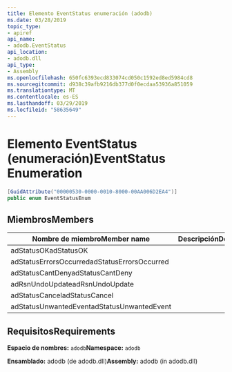 ```yaml
---
title: Elemento EventStatus enumeración (adodb)
ms.date: 03/28/2019
topic_type:
- apiref
api_name:
- adodb.EventStatus
api_location:
- adodb.dll
api_type:
- Assembly
ms.openlocfilehash: 650fc6393ecd833074cd050c1592ed8ed5984cd8
ms.sourcegitcommit: d938c39afb9216db377d0f0ecdaa53936a851059
ms.translationtype: MT
ms.contentlocale: es-ES
ms.lasthandoff: 03/29/2019
ms.locfileid: "58635649"
---
```

# <a name="eventstatus-enumeration"></a><span data-ttu-id="ad929-102">Elemento EventStatus (enumeración)</span><span class="sxs-lookup"><span data-stu-id="ad929-102">EventStatus Enumeration</span></span>

```csharp
[GuidAttribute("00000530-0000-0010-8000-00AA006D2EA4")]
public enum EventStatusEnum
```
## <a name="members"></a><span data-ttu-id="ad929-103">Miembros</span><span class="sxs-lookup"><span data-stu-id="ad929-103">Members</span></span>

| <span data-ttu-id="ad929-104">Nombre de miembro</span><span class="sxs-lookup"><span data-stu-id="ad929-104">Member name</span></span>  | <span data-ttu-id="ad929-105">Descripción</span><span class="sxs-lookup"><span data-stu-id="ad929-105">Description</span></span>  |
|---|---|
|<span data-ttu-id="ad929-106">adStatusOK</span><span class="sxs-lookup"><span data-stu-id="ad929-106">adStatusOK</span></span>  |   |
|<span data-ttu-id="ad929-107">adStatusErrorsOccurred</span><span class="sxs-lookup"><span data-stu-id="ad929-107">adStatusErrorsOccurred</span></span>  |   |
|<span data-ttu-id="ad929-108">adStatusCantDeny</span><span class="sxs-lookup"><span data-stu-id="ad929-108">adStatusCantDeny</span></span>  |   |
|<span data-ttu-id="ad929-109">adRsnUndoUpdate</span><span class="sxs-lookup"><span data-stu-id="ad929-109">adRsnUndoUpdate</span></span>  |   |
|<span data-ttu-id="ad929-110">adStatusCancel</span><span class="sxs-lookup"><span data-stu-id="ad929-110">adStatusCancel</span></span>  |   |
|<span data-ttu-id="ad929-111">adStatusUnwantedEvent</span><span class="sxs-lookup"><span data-stu-id="ad929-111">adStatusUnwantedEvent</span></span>  |   |

## <a name="requirements"></a><span data-ttu-id="ad929-112">Requisitos</span><span class="sxs-lookup"><span data-stu-id="ad929-112">Requirements</span></span>

<span data-ttu-id="ad929-113">**Espacio de nombres:** `adodb`</span><span class="sxs-lookup"><span data-stu-id="ad929-113">**Namespace:** `adodb`</span></span>

<span data-ttu-id="ad929-114">**Ensamblado:** adodb (de adodb.dll)</span><span class="sxs-lookup"><span data-stu-id="ad929-114">**Assembly:** adodb (in adodb.dll)</span></span>
